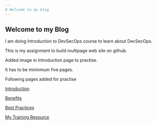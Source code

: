 ```yaml
---
# Welcome to my blog
---
```


## Welcome to my Blog
I am doing Introduction to DevSecOps course to learn about DevSecOps.

This is my assignment to build multipage web site on github.

Added image in Introduction page to practise.

It has to be mininmum five pages.

Following pages added for practise

[Introduction](Page2.md)

[Benefits](Page3.md)

[Best Practices](Page5.md)
<!---
![Logo](logoDevSecOps.png)
-->


[My Training Resource](Page6.md)

